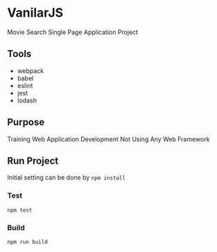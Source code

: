 # VanilarJS
Movie Search Single Page Application Project

## Tools
- webpack
- babel
- eslint
- jest
- lodash

## Purpose
Training Web Application Development Not Using Any Web Framework

## Run Project
Initial setting can be done by `npm install`

### Test
    npm test
### Build
    npm run build
